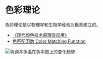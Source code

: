 # 色彩理论

色彩理论是以物理学和生物学经验为根基建立的。

- [《现代颜色技术原理及应用》](https://book.douban.com/subject/2326579/)
- [色匹配函数 Color Matching Function](https://www.wikiwand.com/en/CIE_1931_color_space#/Color_matching_functions)

![色调与色温在色平图上的变化趋势](https://pic1.zhimg.com/v2-392c0561d35f056b10fb2ca5b0835fa4_b.png)
